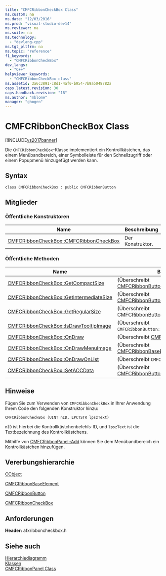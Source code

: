 ```yaml
---
title: "CMFCRibbonCheckBox Class"
ms.custom: na
ms.date: "12/03/2016"
ms.prod: "visual-studio-dev14"
ms.reviewer: na
ms.suite: na
ms.technology: 
  - "devlang-cpp"
ms.tgt_pltfrm: na
ms.topic: "reference"
f1_keywords: 
  - "CMFCRibbonCheckBox"
dev_langs: 
  - "C++"
helpviewer_keywords: 
  - "CMFCRibbonCheckBox class"
ms.assetid: 3a6c3891-c8d1-4af0-b954-7b9ab048782a
caps.latest.revision: 30
caps.handback.revision: "18"
ms.author: "mblome"
manager: "ghogen"
---
```

# CMFCRibbonCheckBox Class
[!INCLUDE[vs2017banner](../../assembler/inline/includes/vs2017banner.md)]

Die `CMFCRibbonCheckBox`\-Klasse implementiert ein Kontrollkästchen, das einem Menübandbereich, einer Symbolleiste für den Schnellzugriff oder einem Popupmenü hinzugefügt werden kann.  
  
## Syntax  
  
```  
class CMFCRibbonCheckBox : public CMFCRibbonButton  
```  
  
## Mitglieder  
  
### Öffentliche Konstruktoren  
  
|Name|Beschreibung|  
|----------|------------------|  
|[CMFCRibbonCheckBox::CMFCRibbonCheckBox](../Topic/CMFCRibbonCheckBox::CMFCRibbonCheckBox.md)|Der Konstruktor.|  
  
### Öffentliche Methoden  
  
|Name|Beschreibung|  
|----------|------------------|  
|[CMFCRibbonCheckBox::GetCompactSize](../Topic/CMFCRibbonCheckBox::GetCompactSize.md)|\(Überschreibt [CMFCRibbonButton::GetCompactSize](../Topic/CMFCRibbonButton::GetCompactSize.md).\)|  
|[CMFCRibbonCheckBox::GetIntermediateSize](../Topic/CMFCRibbonCheckBox::GetIntermediateSize.md)|\(Überschreibt [CMFCRibbonButton::GetIntermediateSize](../Topic/CMFCRibbonButton::GetIntermediateSize.md).\)|  
|[CMFCRibbonCheckBox::GetRegularSize](../Topic/CMFCRibbonCheckBox::GetRegularSize.md)|\(Überschreibt [CMFCRibbonButton::GetRegularSize](../Topic/CMFCRibbonButton::GetRegularSize.md).\)|  
|[CMFCRibbonCheckBox::IsDrawTooltipImage](../Topic/CMFCRibbonCheckBox::IsDrawTooltipImage.md)|\(Überschreibt `CMFCRibbonButton::IsDrawTooltipImage`.\)|  
|[CMFCRibbonCheckBox::OnDraw](../Topic/CMFCRibbonCheckBox::OnDraw.md)|\(Überschreibt [CMFCRibbonButton::OnDraw](../Topic/CMFCRibbonButton::OnDraw.md).\)|  
|[CMFCRibbonCheckBox::OnDrawMenuImage](../Topic/CMFCRibbonCheckBox::OnDrawMenuImage.md)|\(Überschreibt [CMFCRibbonBaseElement::OnDrawMenuImage](../Topic/CMFCRibbonBaseElement::OnDrawMenuImage.md).\)|  
|[CMFCRibbonCheckBox::OnDrawOnList](../Topic/CMFCRibbonCheckBox::OnDrawOnList.md)|\(Überschreibt `CMFCRibbonButton::OnDrawOnList`.\)|  
|[CMFCRibbonCheckBox::SetACCData](../Topic/CMFCRibbonCheckBox::SetACCData.md)|\(Überschreibt [CMFCRibbonButton::SetACCData](../Topic/CMFCRibbonButton::SetACCData.md).\)|  
  
## Hinweise  
 Fügen Sie zum Verwenden von `CMFCRibbonCheckBox` in Ihrer Anwendung Ihrem Code den folgenden Konstruktor hinzu:  
  
```  
CMFCRibbonCheckBox (UINT nID, LPCTSTR lpszText)  
```  
  
 `nID` ist hierbei die Kontrollkästchenbefehls\-ID, und `lpszText` ist die Textbezeichnung des Kontrollkästchens.  
  
 Mithilfe von [CMFCRibbonPanel::Add](../Topic/CMFCRibbonPanel::Add.md) können Sie dem Menübandbereich ein Kontrollkästchen hinzufügen.  
  
## Vererbungshierarchie  
 [CObject](../../mfc/reference/cobject-class.md)  
  
 [CMFCRibbonBaseElement](../../mfc/reference/cmfcribbonbaseelement-class.md)  
  
 [CMFCRibbonButton](../../mfc/reference/cmfcribbonbutton-class.md)  
  
 [CMFCRibbonCheckBox](../../mfc/reference/cmfcribboncheckbox-class.md)  
  
## Anforderungen  
 **Header:** afxribboncheckbox.h  
  
## Siehe auch  
 [Hierarchiediagramm](../../mfc/hierarchy-chart.md)   
 [Klassen](../../mfc/reference/mfc-classes.md)   
 [CMFCRibbonPanel Class](../../mfc/reference/cmfcribbonpanel-class.md)